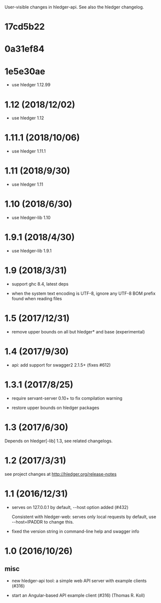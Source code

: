 User-visible changes in hledger-api.
See also the hledger changelog.

# 17cd5b22

# 0a31ef84

# 1e5e30ae

- use hledger 1.12.99

# 1.12 (2018/12/02)

-   use hledger 1.12

# 1.11.1 (2018/10/06)

-   use hledger 1.11.1

# 1.11 (2018/9/30)

-   use hledger 1.11

# 1.10 (2018/6/30)

-   use hledger-lib 1.10

# 1.9.1 (2018/4/30)

-   use hledger-lib 1.9.1

# 1.9 (2018/3/31)

-   support ghc 8.4, latest deps

-   when the system text encoding is UTF-8, ignore any UTF-8 BOM prefix
    found when reading files

# 1.5 (2017/12/31)

-   remove upper bounds on all but hledger* and base (experimental)

# 1.4 (2017/9/30)

-   api: add support for swagger2 2.1.5+ (fixes #612)

# 1.3.1 (2017/8/25)

-   require servant-server 0.10+ to fix compilation warning

-   restore upper bounds on hledger packages

# 1.3 (2017/6/30)

Depends on hledger\[-lib\] 1.3, see related changelogs.

# 1.2 (2017/3/31)

see project changes at http://hledger.org/release-notes

# 1.1 (2016/12/31)

-   serves on 127.0.0.1 by default, --host option added (#432)

    Consistent with hledger-web: serves only local requests by default,
    use --host=IPADDR to change this.

-   fixed the version string in command-line help and swagger info

# 1.0 (2016/10/26)

## misc

-   new hledger-api tool: a simple web API server with example clients (#316)

-   start an Angular-based API example client (#316) (Thomas R. Koll)
